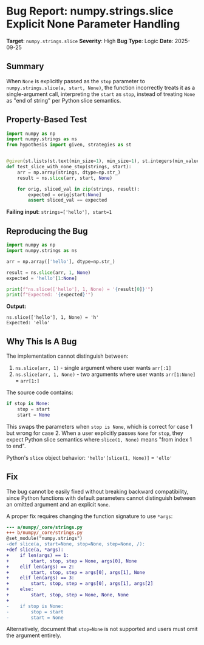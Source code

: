 # Bug Report: numpy.strings.slice Explicit None Parameter Handling

**Target**: `numpy.strings.slice`
**Severity**: High
**Bug Type**: Logic
**Date**: 2025-09-25

## Summary

When `None` is explicitly passed as the `stop` parameter to `numpy.strings.slice(a, start, None)`, the function incorrectly treats it as a single-argument call, interpreting the `start` as `stop`, instead of treating `None` as "end of string" per Python slice semantics.

## Property-Based Test

```python
import numpy as np
import numpy.strings as ns
from hypothesis import given, strategies as st


@given(st.lists(st.text(min_size=1), min_size=1), st.integers(min_value=-20, max_value=20))
def test_slice_with_none_stop(strings, start):
    arr = np.array(strings, dtype=np.str_)
    result = ns.slice(arr, start, None)

    for orig, sliced_val in zip(strings, result):
        expected = orig[start:None]
        assert sliced_val == expected
```

**Failing input**: `strings=['hello'], start=1`

## Reproducing the Bug

```python
import numpy as np
import numpy.strings as ns

arr = np.array(['hello'], dtype=np.str_)

result = ns.slice(arr, 1, None)
expected = 'hello'[1:None]

print(f"ns.slice(['hello'], 1, None) = '{result[0]}'")
print(f"Expected: '{expected}'")
```

**Output:**
```
ns.slice(['hello'], 1, None) = 'h'
Expected: 'ello'
```

## Why This Is A Bug

The implementation cannot distinguish between:
1. `ns.slice(arr, 1)` - single argument where user wants `arr[:1]`
2. `ns.slice(arr, 1, None)` - two arguments where user wants `arr[1:None]` = `arr[1:]`

The source code contains:
```python
if stop is None:
    stop = start
    start = None
```

This swaps the parameters when `stop is None`, which is correct for case 1 but wrong for case 2. When a user explicitly passes `None` for `stop`, they expect Python slice semantics where `slice(1, None)` means "from index 1 to end".

Python's `slice` object behavior: `'hello'[slice(1, None)]` = `'ello'`

## Fix

The bug cannot be easily fixed without breaking backward compatibility, since Python functions with default parameters cannot distinguish between an omitted argument and an explicit `None`.

A proper fix requires changing the function signature to use `*args`:

```diff
--- a/numpy/_core/strings.py
+++ b/numpy/_core/strings.py
@set_module("numpy.strings")
-def slice(a, start=None, stop=None, step=None, /):
+def slice(a, *args):
+    if len(args) == 1:
+        start, stop, step = None, args[0], None
+    elif len(args) == 2:
+        start, stop, step = args[0], args[1], None
+    elif len(args) == 3:
+        start, stop, step = args[0], args[1], args[2]
+    else:
+        start, stop, step = None, None, None
+
-    if stop is None:
-        stop = start
-        start = None
```

Alternatively, document that `stop=None` is not supported and users must omit the argument entirely.